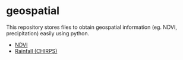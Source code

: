 # geospatial
This repository stores files to obtain geospatial information (eg. NDVI, precipitation) easily using python.

- [NDVI](NDVI/landsat_download.ipynb)
- [Rainfall (CHIRPS)](CHIRPS/CHIRPS_download.ipynb)
